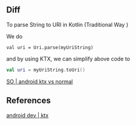 
## Diff

To parse String to URI in Kotlin (Traditional Way )

We do

`val uri = Uri.parse(myUriString)`

and by using KTX, we can simplify above code to

```kotlin
val uri = myUriString.toUri()
```


[SO | android ktx vs normal](https://stackoverflow.com/questions/48656082/what-is-ktx-kotlin-extension-library-why-it-is-gaining-popularity-in-android)


## References


[android dev | ktx](https://android-developers.googleblog.com/2018/02/introducing-android-ktx-even-sweeter.html?m=1)
